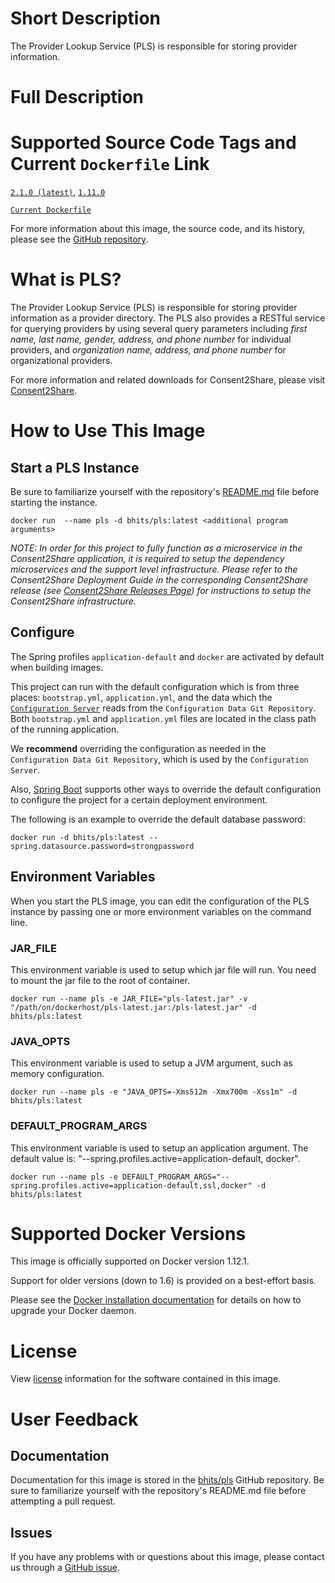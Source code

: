 
# Short Description
The Provider Lookup Service (PLS) is responsible for storing provider information.

# Full Description

# Supported Source Code Tags and Current `Dockerfile` Link

[`2.1.0 (latest)`](https://github.com/bhits/pls/releases/tag/2.1.0), [`1.11.0`](https://github.com/bhits/pls/releases/tag/1.11.0)

[`Current Dockerfile`](https://github.com/bhits/pls/blob/master/pls/src/main/docker/Dockerfile)

For more information about this image, the source code, and its history, please see the [GitHub repository](https://github.com/bhits/pls).

# What is PLS?

The Provider Lookup Service (PLS) is responsible for storing provider information as a provider directory. The PLS also provides a RESTful service for querying providers by using several query parameters including *first name, last name, gender, address, and phone number* for individual providers, and *organization name, address, and phone number* for organizational providers.

For more information and related downloads for Consent2Share, please visit [Consent2Share](https://bhits.github.io/consent2share/).

# How to Use This Image

## Start a PLS Instance

Be sure to familiarize yourself with the repository's [README.md](https://github.com/bhits/pls) file before starting the instance.

`docker run  --name pls -d bhits/pls:latest <additional program arguments>`

*NOTE: In order for this project to fully function as a microservice in the Consent2Share application, it is required to setup the dependency microservices and the support level infrastructure. Please refer to the Consent2Share Deployment Guide in the corresponding Consent2Share release (see [Consent2Share Releases Page](https://github.com/bhits/consent2share/releases)) for instructions to setup the Consent2Share infrastructure.*
 
## Configure

The Spring profiles `application-default` and `docker` are activated by default when building images.

This project can run with the default configuration which is from three places: `bootstrap.yml`, `application.yml`, and the data which the [`Configuration Server`](https://github.com/bhits/config-server) reads from the `Configuration Data Git Repository`. Both `bootstrap.yml` and `application.yml` files are located in the class path of the running application.

We **recommend** overriding the configuration as needed in the `Configuration Data Git Repository`, which is used by the `Configuration Server`.

Also, [Spring Boot](https://projects.spring.io/spring-boot/) supports other ways to override the default configuration to configure the project for a certain deployment environment. 

The following is an example to override the default database password:

`docker run -d bhits/pls:latest --spring.datasource.password=strongpassword`

## Environment Variables

When you start the PLS image, you can edit the configuration of the PLS instance by passing one or more environment variables on the command line. 

### JAR_FILE

This environment variable is used to setup which jar file will run. You need to mount the jar file to the root of container.

`docker run --name pls -e JAR_FILE="pls-latest.jar" -v "/path/on/dockerhost/pls-latest.jar:/pls-latest.jar" -d bhits/pls:latest`

### JAVA_OPTS 

This environment variable is used to setup a JVM argument, such as memory configuration.

`docker run --name pls -e "JAVA_OPTS=-Xms512m -Xmx700m -Xss1m" -d bhits/pls:latest`

### DEFAULT_PROGRAM_ARGS 

This environment variable is used to setup an application argument. The default value is: "--spring.profiles.active=application-default, docker".

`docker run --name pls -e DEFAULT_PROGRAM_ARGS="--spring.profiles.active=application-default,ssl,docker" -d bhits/pls:latest`

# Supported Docker Versions

This image is officially supported on Docker version 1.12.1.

Support for older versions (down to 1.6) is provided on a best-effort basis.

Please see the [Docker installation documentation](https://docs.docker.com/engine/installation/) for details on how to upgrade your Docker daemon.

# License

View [license](https://github.com/bhits/pls/blob/master/LICENSE) information for the software contained in this image.

# User Feedback

## Documentation
 
Documentation for this image is stored in the [bhits/pls](https://github.com/bhits/pls) GitHub repository. Be sure to familiarize yourself with the repository's README.md file before attempting a pull request.

## Issues

If you have any problems with or questions about this image, please contact us through a [GitHub issue](https://github.com/bhits/pls/issues).

